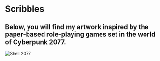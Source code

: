 # Scribbles

## Below, you will find my artwork inspired by the paper-based role-playing games set in the world of Cyberpunk 2077.


![Shell 2077](https://github.com/Mishushu/Art/assets/162818610/c6180894-9b14-42fa-b3f8-a0aaad484186)
